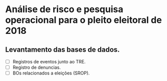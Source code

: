 # Análise de risco e pesquisa operacional para o pleito eleitoral de 2018

## Levantamento das bases de dados.
-[ ] Registros de eventos junto ao TRE.
- [ ] Registro de denuncias.
- [ ] BOs relacionados a eleições (SROP).
